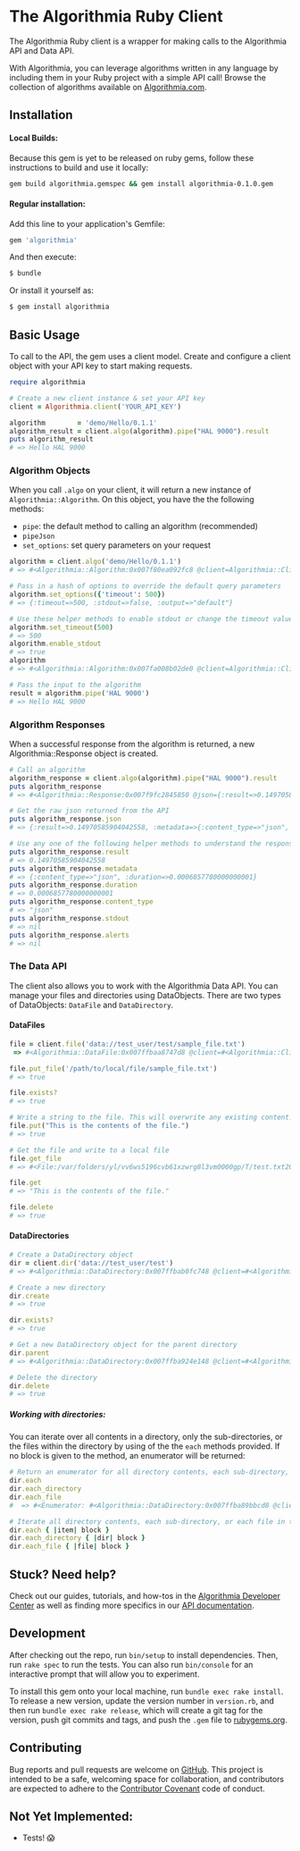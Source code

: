 # The Algorithmia Ruby Client

The Algorithmia Ruby client is a wrapper for making calls to the Algorithmia API and Data API.

With Algorithmia, you can leverage algorithms written in any language by including them in your Ruby project with a simple API call! Browse the collection of algorithms available on [Algorithmia.com](http://algorithmia.com).

## Installation

#### Local Builds:

Because this gem is yet to be released on ruby gems, follow these instructions to build and use it locally:

```bash
gem build algorithmia.gemspec && gem install algorithmia-0.1.0.gem
```

#### Regular installation:
Add this line to your application's Gemfile:

```ruby
gem 'algorithmia'
```

And then execute:

```bash
$ bundle
```

Or install it yourself as:
```bash
$ gem install algorithmia
```

## Basic Usage

To call to the API, the gem uses a client model. Create and configure a client object with your API key to start making requests.

```ruby
require algorithmia

# Create a new client instance & set your API key
client = Algorithmia.client('YOUR_API_KEY')

algorithm        = 'demo/Hello/0.1.1'
algorithm_result = client.algo(algorithm).pipe("HAL 9000").result
puts algorithm_result
# => Hello HAL 9000
```

### Algorithm Objects

When you call `.algo` on your client, it will return a new instance of `Algorithmia::Algorithm`. On this object, you have the the following methods:
- `pipe`: the default method to calling an algorithm (recommended)
- `pipeJson`
- `set_options`: set query parameters on your request

```ruby
algorithm = client.algo('demo/Hello/0.1.1')
# => #<Algorithmia::Algorithm:0x007f80ea092fc8 @client=Algorithmia::Client, @endpoint="demo/Hello/0.1.1", @query_options={:timeout=>300, :stdout=>false, :output=>"default"}>

# Pass in a hash of options to override the default query parameters
algorithm.set_options({'timeout': 500})
# => {:timeout=>500, :stdout=>false, :output=>"default"}

# Use these helper methods to enable stdout or change the timeout value
algorithm.set_timeout(500)
# => 500
algorithm.enable_stdout
# => true
algorithm
# => #<Algorithmia::Algorithm:0x007fa008b02de0 @client=Algorithmia::Client, @endpoint="demo/hello", @query_options={:timeout=>500, :stdout=>true, :output=>"default"}>

# Pass the input to the algorithm
result = algorithm.pipe('HAL 9000')
# => Hello HAL 9000
```

### Algorithm Responses

When a successful response from the algorithm is returned, a new Algorithmia::Response object is created.

``` ruby
# Call an algorithm
algorithm_response = client.algo(algorithm).pipe("HAL 9000").result
puts algorithm_response
# => #<Algorithmia::Response:0x007f9fc2845850 @json={:result=>0.14970585904042558, :metadata=>{:content_type=>"json", :duration=>0.0006857780000000001}}>

# Get the raw json returned from the API
puts algorithm_response.json
# => {:result=>0.14970585904042558, :metadata=>{:content_type=>"json", :duration=>0.0006857780000000001}}

# Use any one of the following helper methods to understand the response
puts algorithm_response.result
# => 0.14970585904042558
puts algorithm_response.metadata
# => {:content_type=>"json", :duration=>0.0006857780000000001}
puts algorithm_response.duration
# => 0.0006857780000000001
puts algorithm_response.content_type
# => "json"
puts algorithm_response.stdout
# => nil
puts algorithm_response.alerts
# => nil
```

### The Data API

The client also allows you to work with the Algorithmia Data API. You can manage your files and directories using DataObjects. There are two types of DataObjects: `DataFile` and `DataDirectory`.

#### DataFiles

```ruby
file = client.file('data://test_user/test/sample_file.txt')
 => #<Algorithmia::DataFile:0x007ffbaa8747d8 @client=#<Algorithmia::Client:0x007ffbab0fc798 @api_key="YOUR_API_KEY">, @data_uri="data://test_user/test/sample_file.txt", @url="/data/test_user/test/sample_file.txt">

file.put_file('/path/to/local/file/sample_file.txt')
# => true

file.exists?
# => true

# Write a string to the file. This will overwrite any existing content!
file.put("This is the contents of the file.")
# => true

# Get the file and write to a local file
file.get_file
# => #<File:/var/folders/yl/vv6ws5196cvb61xzwrg8l3vm0000gp/T/test.txt20160328-94761-i8cqxg>

file.get
# => "This is the contents of the file."

file.delete
# => true
```

#### DataDirectories

```ruby
# Create a DataDirectory object
dir = client.dir('data://test_user/test')
# => #<Algorithmia::DataDirectory:0x007ffbab0fc748 @client=#<Algorithmia::Client:0x007ffbab0fc798 @api_key="YOUR_API_KEY">, @data_uri="data://test_user/test", @url="/data/test_user/test">

# Create a new directory
dir.create
# => true

dir.exists?
# => true

# Get a new DataDirectory object for the parent directory
dir.parent
# => #<Algorithmia::DataDirectory:0x007ffba924e148 @client=#<Algorithmia::Client:0x007ffbab0fc798 @api_key="YOUR_API_KEY">, @data_uri="data://test_user", @url="/data/test_user">

# Delete the directory
dir.delete
# => true
```

##### Working with directories:

You can iterate over all contents in a directory, only the sub-directories, or the files within the directory by using of the the `each` methods provided. If no block is given to the method, an enumerator will be returned:

```ruby
# Return an enumerator for all directory contents, each sub-directory, or each file in the directory
dir.each
dir.each_directory
dir.each_file
#  => #<Enumerator: #<Algorithmia::DataDirectory:0x007ffba89bbcd8 @client=#<Algorithmia::Client:0x007ffbab0fc798 @api_key="YOUR_API_KEY">, @data_uri="data://test_user/test_two", @url="/data/test_user/test_two">:each>

# Iterate all directory contents, each sub-directory, or each file in the directory
dir.each { |item| block }
dir.each_directory { |dir| block }
dir.each_file { |file| block }
```


## Stuck? Need help?

Check out our guides, tutorials, and how-tos in the [Algorithmia Developer Center](http://developers.algorithmia.com) as well as finding more specifics in our [API documentation](http://docs.algorithmia.com).

## Development

After checking out the repo, run `bin/setup` to install dependencies. Then, run `rake spec` to run the tests. You can also run `bin/console` for an interactive prompt that will allow you to experiment.

To install this gem onto your local machine, run `bundle exec rake install`. To release a new version, update the version number in `version.rb`, and then run `bundle exec rake release`, which will create a git tag for the version, push git commits and tags, and push the `.gem` file to [rubygems.org](https://rubygems.org).

## Contributing

Bug reports and pull requests are welcome on [GitHub](https://github.com/algorithmiaio/algorithmia-ruby). This project is intended to be a safe, welcoming space for collaboration, and contributors are expected to adhere to the [Contributor Covenant](http://contributor-covenant.org) code of conduct.

## Not Yet Implemented:
- Tests! :scream:

